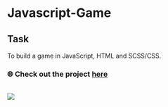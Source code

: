 # Javascript-Game

## Task

To build a game in JavaScript, HTML and SCSS/CSS.

### 🌐 Check out the project [here](https://mpascoe21.github.io/Javascript-Game/)

<br>

<img src="https://media.giphy.com/media/Huh55rwHMHXqAIz5i5/giphy.gif"/>
